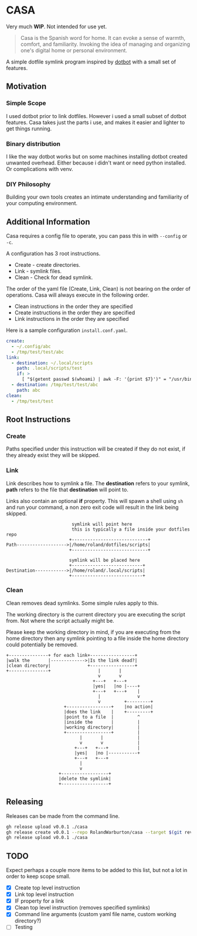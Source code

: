 # CASA

Very much **WIP**. Not intended for use yet.

> Casa is the Spanish word for home.
> It can evoke a sense of warmth, comfort, and familiarity.
> Invoking the idea of managing and organizing one's digital home or personal environment.

A simple dotfile symlink program inspired by [dotbot](https://github.com/anishathalye/dotbot) with a small set of features.

## Motivation

### Simple Scope

I used dotbot prior to link dotfiles. However i used a small subset of dotbot features.
Casa takes just the parts i use, and makes it easier and lighter to get things running.

### Binary distribution

I like the way dotbot works but on some machines installing dotbot created unwanted overhead.
Either because i didn't want or need python installed. Or complications with venv.

### DIY Philosophy

Building your own tools creates an intimate understanding
and familiarity of your computing environment.

## Additional Information

Casa requires a config file to operate, you can pass this in with `--config` or `-c`.

A configuration has 3 root instructions.

* Create - create directories.
* Link - symlink files.
* Clean - Check for dead symlink.

The order of the yaml file (Create, Link, Clean) is not bearing on the order of operations.
Casa will always execute in the following order.

* Clean instructions in the order they are specified
* Create instructions in the order they are specified
* Link instructions in the order they are specified

Here is a sample configuration `install.conf.yaml`.

```yaml
create:
  - ~/.config/abc
  - /tmp/test/test/abc
link:
  - destination: ~/.local/scripts
    path: .local/scripts/test
    if: >
      [ "$(getent passwd $(whoami) | awk -F: '{print $7}')" = "/usr/bin/zsh" ]
  - destination: /tmp/test/test/abc
    path: abc
clean:
  - /tmp/test/test
```

## Root Instructions

### Create

Paths specified under this instruction will be created if they do not exist, if they already exist
they will be skipped.

### Link

Link describes how to symlink a file. The **destination** refers to your symlink,
**path** refers to the file that **destination** will point to.

Links also contain an optional **if** property. This will spawn a shell using `sh`
and run your command, a non zero exit code will result in the link being skipped.

```none
                         symlink will point here
                         this is typically a file inside your dotfiles repo
                        +-----------------------------+
Path------------------->|/home/roland/dotfiles/scripts|
                        +-----------------------------+

                        symlink will be placed here
                        +---------------------------+
Destination------------>|/home/roland/.local/scripts|
                        +---------------------------+
```

### Clean

Clean removes dead symlinks. Some simple rules apply to this.

The working directory is the current directory you are executing the script from.
Not where the script actually might be.

Please keep the working directory in mind,
if you are executing from the home directory then any symlink pointing to
a file inside the home directory could potentially be removed.

```none
+---------------+ for each link+-----------------+
|walk the       |------------->|Is the link dead?|
|clean directory|              +-----------------+
+---------------+                  |       |
                                   v       v
                                 +---+   +---+
                                 |yes|   |no |----+
                                 +---+   +---+    |
                                   |              v
                                   v         +---------+
                      +-----------------+    |no action|
                      |does the link    |    +---------+
                      |point to a file  |         ^
                      |inside the       |         |
                      |working directory|         |
                      +-----------------+         |
                            |       |             |
                            v       v             |
                          +---+   +---+           |
                          |yes|   |no |-----------+
                          +---+   +---+
                            |
                            v
                    +------------------+
                    |delete the symlink|
                    +------------------+
```

## Releasing

Releases can be made from the command line.

```bash
gh release upload v0.0.1 ./casa
gh release create v0.0.1 --repo RolandWarburton/casa --target $(git rev-parse HEAD) --title "Release v0.0.1" --notes "Initial release" 
gh release upload v0.0.1 ./casa
```

## TODO

Expect perhaps a couple more items to be added to this list,
but not a lot in order to keep scope small.

- [x] Create top level instruction
- [x] Link top level instruction
- [x] IF property for a link
- [x] Clean top level instruction (removes specified symlinks)
- [x] Command line arguments (custom yaml file name, custom working directory?)
- [ ] Testing
